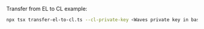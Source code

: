 Transfer from EL to CL example:
```bash
npx tsx transfer-el-to-cl.ts --cl-private-key <Waves private key in base58> --el-private-key <Ethereum private key in HEX with 0x>
```

